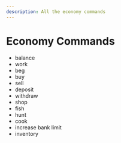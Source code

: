 ```yaml
---
description: All the economy commands
---
```


# Economy Commands

* balance
* work
* beg
* buy
* sell
* deposit
* withdraw
* shop
* fish
* hunt
* cook
* increase bank limit
* inventory
